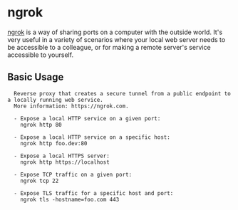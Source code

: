 # ngrok

[ngrok](https://ngrok.com/) is a way of sharing ports on a computer with the outside world. It's very useful in a variety of
scenarios where your local web server needs to be accessible to a colleague, or for making a remote server's service accessible
to yourself.

## Basic Usage

```
  Reverse proxy that creates a secure tunnel from a public endpoint to a locally running web service.
  More information: https://ngrok.com.

  - Expose a local HTTP service on a given port:
    ngrok http 80

  - Expose a local HTTP service on a specific host:
    ngrok http foo.dev:80

  - Expose a local HTTPS server:
    ngrok http https://localhost

  - Expose TCP traffic on a given port:
    ngrok tcp 22

  - Expose TLS traffic for a specific host and port:
    ngrok tls -hostname=foo.com 443
```
